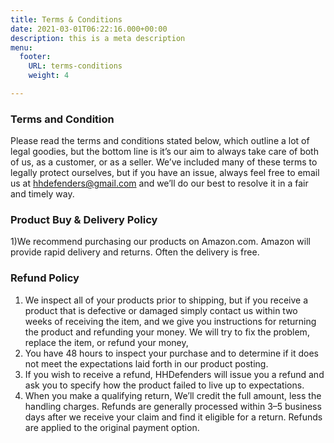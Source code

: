 ```yaml
---
title: Terms & Conditions
date: 2021-03-01T06:22:16.000+00:00
description: this is a meta description
menu:
  footer:
    URL: terms-conditions
    weight: 4

---
```

### Terms and Condition

Please read the terms and conditions stated below, which outline a lot of legal goodies, but the bottom line is it’s our aim to always take care of both of us, as a customer, or as a seller. We’ve included many of these terms to legally protect ourselves, but if you have an issue, always feel free to email us at hhdefenders@gmail.com and we’ll do our best to resolve it in a fair and timely way.

### Product Buy & Delivery Policy

1)We recommend purchasing our products on Amazon.com.  Amazon will provide rapid delivery and returns.  Often the delivery is free.

### Refund Policy

1. We inspect all of your products prior to shipping, but if you receive a product that is defective or damaged simply contact us within two weeks of receiving the item, and we give you instructions for returning the product and refunding your money. We will try to fix the problem, replace the item, or refund your money,
2. You have 48 hours to inspect your purchase and to determine if it does not meet the expectations laid forth in our product posting.
3. If you wish to receive a refund, HHDefenders will issue you a refund and ask you to specify how the product failed to live up to expectations.
4. When you make a qualifying return, We’ll credit the full amount, less the handling charges. Refunds are generally processed within 3–5 business days after we receive your claim and find it eligible for a return. Refunds are applied to the original payment option.